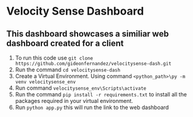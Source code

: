 # Velocity Sense Dashboard
## This dashboard showcases a similiar web dashboard created for a client

1. To run this code use `git clone https://github.com/gideonfernandez/velocitysense-dash.git`
2. Run the command `cd velocitysense-dash`
3. Create a Virtual Environment. Using command `<python_path>\py -m venv velocitysense_env`
4. Run command `velocitysense_env\Scripts\activate`
5. Run the command `pip install -r requirements.txt` to install all the packages required in your virtual environment.
6. Run `python app.py` this will run the link to the web dashboard